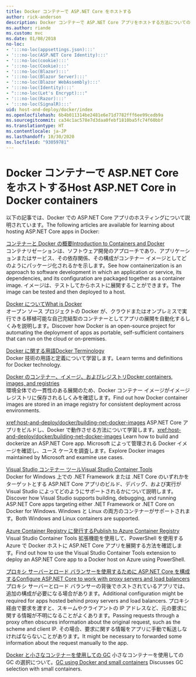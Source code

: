 ```yaml
---
title: Docker コンテナーで ASP.NET Core をホストする
author: rick-anderson
description: Docker コンテナーで ASP.NET Core アプリをホストする方法についてのリソースへのリンクを検出します。
ms.author: riande
ms.custom: mvc
ms.date: 01/08/2018
no-loc:
- ':::no-loc(appsettings.json):::'
- ':::no-loc(ASP.NET Core Identity):::'
- ':::no-loc(cookie):::'
- ':::no-loc(Cookie):::'
- ':::no-loc(Blazor):::'
- ':::no-loc(Blazor Server):::'
- ':::no-loc(Blazor WebAssembly):::'
- ':::no-loc(Identity):::'
- ":::no-loc(Let's Encrypt):::"
- ':::no-loc(Razor):::'
- ':::no-loc(SignalR):::'
uid: host-and-deploy/docker/index
ms.openlocfilehash: 6b4b011314be2481e6e71d7782fff6ee99cedb9a
ms.sourcegitcommit: ca34c1ac578e7d3daa0febf1810ba5fc74f60bbf
ms.translationtype: HT
ms.contentlocale: ja-JP
ms.lasthandoff: 10/30/2020
ms.locfileid: "93059781"
---
```

# <a name="host-aspnet-core-in-docker-containers"></a><span data-ttu-id="c9a20-103">Docker コンテナーで ASP.NET Core をホストする</span><span class="sxs-lookup"><span data-stu-id="c9a20-103">Host ASP.NET Core in Docker containers</span></span>

<span data-ttu-id="c9a20-104">以下の記事では、Docker での ASP.NET Core アプリのホスティングについて説明されています。</span><span class="sxs-lookup"><span data-stu-id="c9a20-104">The following articles are available for learning about hosting ASP.NET Core apps in Docker:</span></span>

[<span data-ttu-id="c9a20-105">コンテナーと Docker の概要</span><span class="sxs-lookup"><span data-stu-id="c9a20-105">Introduction to Containers and Docker</span></span>](/dotnet/standard/microservices-architecture/container-docker-introduction/index)  
<span data-ttu-id="c9a20-106">コンテナリゼーションは、ソフトウェア開発のアプローチであり、アプリケーションまたはサービス、その依存関係、その構成がコンテナー イメージとしてどのようにパッケージ化されるかを示します。</span><span class="sxs-lookup"><span data-stu-id="c9a20-106">See how containerization is an approach to software development in which an application or service, its dependencies, and its configuration are packaged together as a container image.</span></span> <span data-ttu-id="c9a20-107">イメージは、テストしてからホストに展開することができます。</span><span class="sxs-lookup"><span data-stu-id="c9a20-107">The image can be tested and then deployed to a host.</span></span>

[<span data-ttu-id="c9a20-108">Docker について</span><span class="sxs-lookup"><span data-stu-id="c9a20-108">What is Docker</span></span>](/dotnet/standard/microservices-architecture/container-docker-introduction/docker-defined)  
<span data-ttu-id="c9a20-109">オープン ソース プロジェクトの Docker が、クラウドまたはオンプレミスで実行できる移植可能な自己完結型のコンテナーとしてアプリの展開を自動化するしくみを説明します。</span><span class="sxs-lookup"><span data-stu-id="c9a20-109">Discover how Docker is an open-source project for automating the deployment of apps as portable, self-sufficient containers that can run on the cloud or on-premises.</span></span>

[<span data-ttu-id="c9a20-110">Docker に関する用語</span><span class="sxs-lookup"><span data-stu-id="c9a20-110">Docker Terminology</span></span>](/dotnet/standard/microservices-architecture/container-docker-introduction/docker-terminology)  
<span data-ttu-id="c9a20-111">Docker 技術の用語と定義について学習します。</span><span class="sxs-lookup"><span data-stu-id="c9a20-111">Learn terms and definitions for Docker technology.</span></span>

[<span data-ttu-id="c9a20-112">Docker のコンテナー、イメージ、およびレジストリ</span><span class="sxs-lookup"><span data-stu-id="c9a20-112">Docker containers, images, and registries</span></span>](/dotnet/standard/microservices-architecture/container-docker-introduction/docker-containers-images-registries)  
<span data-ttu-id="c9a20-113">環境全体での一貫性のある展開のため、Docker コンテナー イメージがイメージ レジストリに保存されるしくみを確認します。</span><span class="sxs-lookup"><span data-stu-id="c9a20-113">Find out how Docker container images are stored in an image registry for consistent deployment across environments.</span></span>

<span data-ttu-id="c9a20-114"><xref:host-and-deploy/docker/building-net-docker-images> ASP.NET Core アプリをビルドし、Docker で動作させる方法について学習します。</span><span class="sxs-lookup"><span data-stu-id="c9a20-114"><xref:host-and-deploy/docker/building-net-docker-images> Learn how to build and dockerize an ASP.NET Core app.</span></span> <span data-ttu-id="c9a20-115">Microsoft によって管理される Docker イメージを確認し、ユース ケースを調査します。</span><span class="sxs-lookup"><span data-stu-id="c9a20-115">Explore Docker images maintained by Microsoft and examine use cases.</span></span>

[<span data-ttu-id="c9a20-116">Visual Studio コンテナー ツール</span><span class="sxs-lookup"><span data-stu-id="c9a20-116">Visual Studio Container Tools</span></span>](xref:host-and-deploy/docker/visual-studio-tools-for-docker)  
<span data-ttu-id="c9a20-117">Docker for Windows 上での .NET Framework または .NET Core のいずれかをターゲットとする ASP.NET Core アプリのビルド、デバッグ、および実行が Visual Studio によってどのようにサポートされるかについて説明します。</span><span class="sxs-lookup"><span data-stu-id="c9a20-117">Discover how Visual Studio supports building, debugging, and running ASP.NET Core apps targeting either .NET Framework or .NET Core on Docker for Windows.</span></span> <span data-ttu-id="c9a20-118">Windows と Linux の両方のコンテナーがサポートされます。</span><span class="sxs-lookup"><span data-stu-id="c9a20-118">Both Windows and Linux containers are supported.</span></span>

[<span data-ttu-id="c9a20-119">Azure Container Registry に発行する</span><span class="sxs-lookup"><span data-stu-id="c9a20-119">Publish to Azure Container Registry</span></span>](/azure/vs-azure-tools-docker-hosting-web-apps-in-docker)  
<span data-ttu-id="c9a20-120">Visual Studio Container Tools 拡張機能を使用して、PowerShell を使用する Azure で Docker ホストに ASP.NET Core アプリを展開する方法を確認します。</span><span class="sxs-lookup"><span data-stu-id="c9a20-120">Find out how to use the Visual Studio Container Tools extension to deploy an ASP.NET Core app to a Docker host on Azure using PowerShell.</span></span>

[<span data-ttu-id="c9a20-121">プロキシ サーバーとロード バランサーを使用するために ASP.NET Core を構成する</span><span class="sxs-lookup"><span data-stu-id="c9a20-121">Configure ASP.NET Core to work with proxy servers and load balancers</span></span>](xref:host-and-deploy/proxy-load-balancer)  
<span data-ttu-id="c9a20-122">プロキシ サーバーとロード バランサーの背後でホストされているアプリでは、追加の構成が必要になる場合があります。</span><span class="sxs-lookup"><span data-stu-id="c9a20-122">Additional configuration might be required for apps hosted behind proxy servers and load balancers.</span></span> <span data-ttu-id="c9a20-123">プロキシ経由で要求を渡すと、スキームやクライアントの IP アドレスなど、元の要求に関する情報が不明になることがよくあります。</span><span class="sxs-lookup"><span data-stu-id="c9a20-123">Passing requests through a proxy often obscures information about the original request, such as the scheme and client IP.</span></span> <span data-ttu-id="c9a20-124">その場合、要求に関する情報をアプリに手動で転送しなければならないことがあります。</span><span class="sxs-lookup"><span data-stu-id="c9a20-124">It might be necessary to forwarded some information about the request manually to the app.</span></span>

<span data-ttu-id="c9a20-125">[Docker と小さなコンテナーを使用しての GC](xref:performance/memory#sc) 小さなコンテナーを使用しての GC の選択について。</span><span class="sxs-lookup"><span data-stu-id="c9a20-125">[GC using Docker and small containers](xref:performance/memory#sc) Discusses GC selection with small containers.</span></span>
